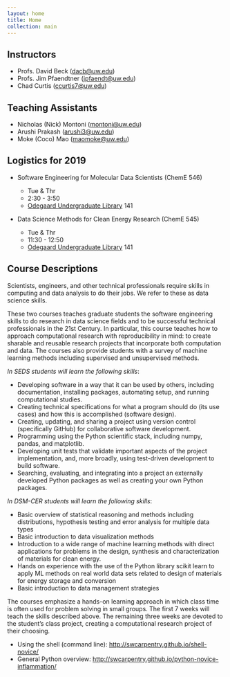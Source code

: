 ```yaml
---
layout: home
title: Home
collection: main
---
```


## Instructors

- Profs. David Beck (dacb@uw.edu)
- Profs. Jim Pfaendtner (jpfaendt@uw.edu)
- Chad Curtis (ccurtis7@uw.edu)

## Teaching Assistants

- Nicholas (Nick) Montoni (montoni@uw.edu)
- Arushi Prakash (arushi3@uw.edu)
- Moke (Coco) Mao (maomoke@uw.edu)


## Logistics for 2019

- Software Engineering for Molecular Data Scientists (ChemE 546)
    - Tue & Thr
    - 2:30 - 3:50
    - [Odegaard Undergraduate Library](http://uw.edu/maps?oug) 141


- Data Science Methods for Clean Energy Research (ChemE 545)
    - Tue & Thr
    - 11:30 - 12:50
    - [Odegaard Undergraduate Library](http://uw.edu/maps?oug) 141


## Course Descriptions

Scientists, engineers, and other technical professionals require skills in computing and data analysis to do their jobs. We refer to these as data science skills.

These two courses teaches graduate students the software engineering skills to do research in data science fields and to be successful technical professionals in the 21st Century. In particular, this course teaches how to approach computational research with reproducibility in mind: to create sharable and reusable research projects that incorporate both computation and data.  The courses also provide students with a survey of machine learning methods including supervised and unsupervised methods.

*In SEDS students will learn the following skills*:

- Developing software in a way that it can be used by others, including documentation, installing packages, automating setup, and running computational studies.
- Creating technical specifications for what a program should do (its use cases) and how this is accomplished (software design).
- Creating, updating, and sharing a project using version control (specifically GitHub) for collaborative software development.
- Programming using the Python scientific stack, including numpy, pandas, and matplotlib.
- Developing unit tests that validate important aspects of the project implementation, and, more broadly, using test-driven development to build software.
- Searching, evaluating, and integrating into a project an externally developed Python packages as well as creating your own Python packages.

*In DSM-CER students will learn the following skills*: 

- Basic overview of statistical reasoning and methods including distributions, hypothesis testing and error analysis for multiple data types
- Basic introduction to data visualization methods
- Introduction to a wide range of machine learning methods with direct applications for problems in the design, synthesis and characterization of materials for clean energy.
- Hands on experience with the use of the Python library scikit learn to apply ML methods on real world data sets related to design of materials for energy storage and conversion 
- Basic introduction to data management strategies 

The courses emphasize a hands-on learning approach in which class time is often used for problem solving in small groups. The first 7 weeks will teach the skills described above. The remaining three weeks are devoted to the student’s class project, creating a computational research project of their choosing.

- Using the shell (command line): http://swcarpentry.github.io/shell-novice/
- General Python overview: http://swcarpentry.github.io/python-novice-inflammation/

<div class="home">

<!-- Following will add blog links to the index page:

  <h2 class="page-heading">Posts</h1>

  <ul class="post-list">
    {% for post in site.posts %}
      <li>
        <span class="post-meta">{{ post.date | date: "%b %-d, %Y" }}</span>

        <h3>
          <a class="post-link" href="{{ post.url | prepend: site.baseurl }}">{{ post.title }}</a>
        </h3>
      </li>
    {% endfor %}
  </ul>

  <p class="rss-subscribe">subscribe <a href="{{ "/feed.xml" | prepend: site.baseurl }}">via RSS</a></p>

-->

</div>
